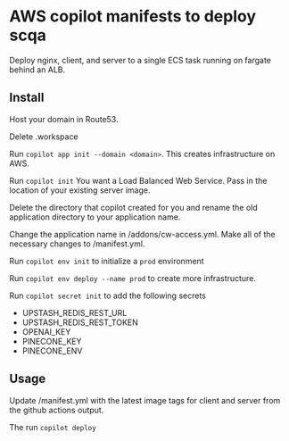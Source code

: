 # AWS copilot manifests to deploy scqa

Deploy nginx, client, and server to a single ECS task running on fargate behind an ALB.

## Install

Host your domain in Route53.

Delete .workspace

Run `copilot app init --domain <domain>`. 
This creates infrastructure on AWS. 

Run `copilot init`
You want a Load Balanced Web Service. 
Pass in the location of your existing server image.

Delete the <application name> directory that copilot created for you 
and rename the old application directory to your application name.

Change the application name in <application name>/addons/cw-access.yml.
Make all of the necessary changes to <application name>/manifest.yml.

Run `copilot env init` to initialize a `prod` environment

Run `copilot env deploy --name prod` to create more infrastructure.

Run `copilot secret init` to add the following secrets
- UPSTASH\_REDIS\_REST\_URL
- UPSTASH\_REDIS\_REST\_TOKEN
- OPENAI\_KEY
- PINECONE\_KEY
- PINECONE\_ENV

## Usage

Update <application name>/manifest.yml with the latest image tags for client and server from the github actions output.

The run `copilot deploy`

